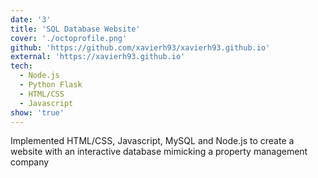 ```yaml
---
date: '3'
title: 'SQL Database Website'
cover: './octoprofile.png'
github: 'https://github.com/xavierh93/xavierh93.github.io'
external: 'https://xavierh93.github.io'
tech:
  - Node.js
  - Python Flask
  - HTML/CSS
  - Javascript
show: 'true'
---
```


Implemented HTML/CSS, Javascript, MySQL and Node.js to create a website with an interactive database mimicking a property management company